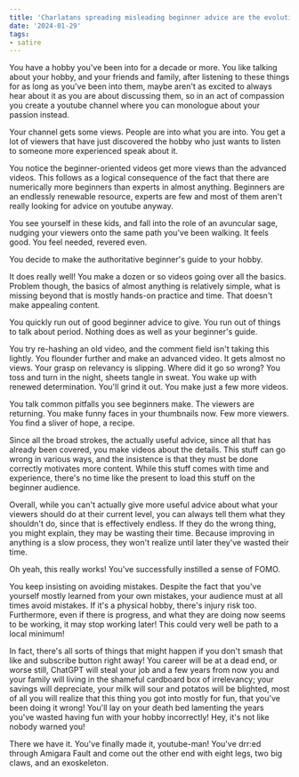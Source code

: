 ```yaml
---
title: 'Charlatans spreading misleading beginner advice are the evolutionary crabs of youtube content creators'
date: '2024-01-29'
tags:
- satire
---
```


You have a hobby you've been into for a decade or more.  You like talking about your hobby, and your friends and family, after listening to these things for as long as you've been into them, maybe aren't as excited to always hear about it as you are about discussing them, so in an act of compassion you create a youtube channel where you can monologue about your passion instead.

Your channel gets some views. People are into what you are into.  You get a lot of viewers that have just discovered the hobby who just wants to listen to someone more experienced speak about it.

You notice the beginner-oriented videos get more views than the advanced videos.  This follows as a logical consequence of the fact that there are numerically more beginners than experts in almost anything.  Beginners are an endlessly renewable resource, experts are few and most of them aren't really looking for advice on youtube anyway.

You see yourself in these kids, and fall into the role of an avuncular sage, nudging your viewers onto the same path you've been walking.  It feels good.  You feel needed, revered even.

You decide to make the authoritative beginner's guide to your hobby.

It does really well!  You make a dozen or so videos going over all the basics.  Problem though, the basics of almost anything is relatively simple, what is missing beyond that is mostly hands-on practice and time.  That doesn't make appealing content.

You quickly run out of good beginner advice to give.  You run out of things to talk about period.  Nothing does as well as your beginner's guide.

You try re-hashing an old video, and the comment field isn't taking this lightly.  You flounder further and make an advanced video.  It gets almost no views.  Your grasp on relevancy is slipping.  Where did it go so wrong?  You toss and turn in the night, sheets tangle in sweat.  You wake up with renewed determination.  You'll grind it out.  You make just a few more videos.

You talk common pitfalls you see beginners make.  The viewers are returning.  You make funny faces in your thumbnails now.  Few more viewers.  You find a sliver of hope, a recipe.

Since all the broad strokes, the actually useful advice, since all that has already been covered, you make videos about the details.  This stuff can go wrong in various ways, and the insistence is that they must be done correctly motivates more content.  While this stuff comes with time and experience, there's no time like the present to load this stuff on the beginner audience.

Overall, while you can't actually give more useful advice about what your viewers should do at their current level, you can always tell them what they shouldn't do, since that is effectively endless.  If they do the wrong thing, you might explain, they may be wasting their time.  Because improving in anything is a slow process, they won't realize until later they've wasted their time.

Oh yeah, this really works!  You've successfully instilled a sense of FOMO.

You keep insisting on avoiding mistakes.  Despite the fact that you've yourself mostly learned from your own mistakes, your audience must at all times avoid mistakes.  If it's a physical hobby, there's injury risk too.  Furthermore, even if there is progress, and what they are doing now seems to be working, it may stop working later!  This could very well be path to a local minimum!

In fact, there's all sorts of things that might happen if you don't smash that like and subscribe button right away!  You career will be at a dead end, or worse still, ChatGPT will steal your job and a few years from now you and your family will living in the shameful cardboard box of irrelevancy; your savings will depreciate, your milk will sour and potatos will be blighted, most of all you will realize that this thing you got into mostly for fun, that you've been doing it wrong! You'll lay on your death bed lamenting the years you've wasted having fun with your hobby  incorrectly!  Hey, it's not like nobody warned you!

There we have it.  You've finally made it, youtube-man!  You've drr:ed through Amigara Fault and come out the other end with eight legs, two big claws, and an exoskeleton.
